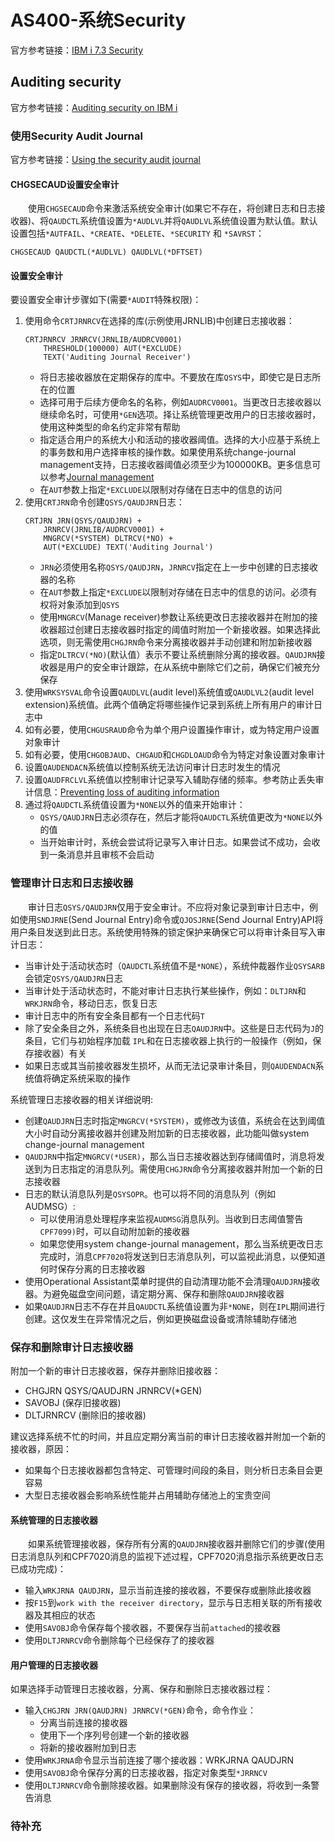 # AS400-系统Security
官方参考链接：[IBM i 7.3 Security](https://www.ibm.com/docs/zh/i/7.3?topic=security)
## Auditing security
官方参考链接：[Auditing security on IBM i](https://www.ibm.com/docs/zh/i/7.3?topic=reference-auditing-security-i)
### 使用Security Audit Journal
官方参考链接：[Using the security audit journal](https://www.ibm.com/docs/zh/i/7.3?topic=i-using-security-audit-journal)
#### CHGSECAUD设置安全审计
&#8195;&#8195;使用`CHGSECAUD`命令来激活系统安全审计(如果它不存在，将创建日志和日志接收器)、将`QAUDCTL`系统值设置为`*AUDLVL`并将`QAUDLVL`系统值设置为默认值。默认设置包括`*AUTFAIL`、`*CREATE`、`*DELETE`、`*SECURITY` 和 `*SAVRST`：
```
CHGSECAUD QAUDCTL(*AUDLVL) QAUDLVL(*DFTSET)
```
#### 设置安全审计
要设置安全审计步骤如下(需要`*AUDIT`特殊权限)：
1. 使用命令`CRTJRNRCV`在选择的库(示例使用JRNLIB)中创建日志接收器：
    ```
    CRTJRNRCV JRNRCV(JRNLIB/AUDRCV0001)
        THRESHOLD(100000) AUT(*EXCLUDE)
        TEXT('Auditing Journal Receiver')
    ```
    - 将日志接收器放在定期保存的库中。不要放在库`QSYS`中，即使它是日志所在的位置
    - 选择可用于后续方便命名的名称，例如`AUDRCV0001`。当更改日志接收器以继续命名时，可使用`*GEN`选项。择让系统管理更改用户的日志接收器时，使用这种类型的命名约定非常有帮助
    - 指定适合用户的系统大小和活动的接收器阈值。选择的大小应基于系统上的事务数和用户选择审核的操作数。如果使用系统change-journal management支持，日志接收器阈值必须至少为100000KB。更多信息可以参考[Journal management](https://www.ibm.com/docs/zh/i/7.3?topic=management-journal)
    - 在`AUT`参数上指定`*EXCLUDE`以限制对存储在日志中的信息的访问
2. 使用`CRTJRN`命令创建`QSYS/QAUDJRN`日志：
    ```
    CRTJRN JRN(QSYS/QAUDJRN) +
        JRNRCV(JRNLIB/AUDRCV0001) +
        MNGRCV(*SYSTEM) DLTRCV(*NO) +
        AUT(*EXCLUDE) TEXT('Auditing Journal')
    ```
    - `JRN`必须使用名称`QSYS/QAUDJRN`，`JRNRCV`指定在上一步中创建的日志接收器的名称
    - 在`AUT`参数上指定`*EXCLUDE`以限制对存储在日志中的信息的访问。必须有权将对象添加到`QSYS`
    - 使用`MNGRCV`(Manage receiver)参数让系统更改日志接收器并在附加的接收器超过创建日志接收器时指定的阈值时附加一个新接收器。如果选择此选项，则无需使用`CHGJRN`命令来分离接收器并手动创建和附加新接收器
    - 指定`DLTRCV(*NO)`(默认值）表示不要让系统删除分离的接收器。`QAUDJRN`接收器是用户的安全审计跟踪，在从系统中删除它们之前，确保它们被充分保存
3. 使用`WRKSYSVAL`命令设置`QAUDLVL`(audit level)系统值或`QAUDLVL2`(audit level extension)系统值。此两个值确定将哪些操作记录到系统上所有用户的审计日志中
4. 如有必要，使用`CHGUSRAUD`命令为单个用户设置操作审计，或为特定用户设置对象审计
5. 如有必要，使用`CHGOBJAUD`、`CHGAUD`和`CHGDLOAUD`命令为特定对象设置对象审计
6. 设置`QAUDENDACN`系统值以控制系统无法访问审计日志时发生的情况
7. 设置`QAUDFRCLVL`系统值以控制审计记录写入辅助存储的频率。参考防止丢失审计信息：[Preventing loss of auditing information](https://www.ibm.com/docs/zh/i/7.3?topic=auditing-preventing-loss-information#rzarlaudprv)
8. 通过将`QAUDCTL`系统值设置为`*NONE`以外的值来开始审计：
    - `QSYS/QAUDJRN`日志必须存在，然后才能将`QAUDCTL`系统值更改为`*NONE`以外的值
    - 当开始审计时，系统会尝试将记录写入审计日志。如果尝试不成功，会收到一条消息并且审核不会启动

### 管理审计日志和日志接收器
&#8195;&#8195;审计日志`QSYS/QAUDJRN`仅用于安全审计。不应将对象记录到审计日志中，例如使用`SNDJRNE`(Send Journal Entry)命令或`QJOSJRNE`(Send Journal Entry)API将用户条目发送到此日志。系统使用特殊的锁定保护来确保它可以将审计条目写入审计日志：
- 当审计处于活动状态时（`QAUDCTL`系统值不是`*NONE`），系统仲裁器作业`QSYSARB`会锁定`QSYS/QAUDJRN`日志
- 当审计处于活动状态时，不能对审计日志执行某些操作，例如：`DLTJRN`和`WRKJRN`命令，移动日志，恢复日志
- 审计日志中的所有安全条目都有一个日志代码`T`
- 除了安全条目之外，系统条目也出现在日志`QAUDJRN`中。这些是日志代码为`J`的条目，它们与初始程序加载 `IPL`和在日志接收器上执行的一般操作（例如，保存接收器）有关
- 如果日志或其当前接收器发生损坏，从而无法记录审计条目，则`QAUDENDACN`系统值将确定系统采取的操作

系统管理日志接收器的相关详细说明:
- 创建`QAUDJRN`日志时指定`MNGRCV(*SYSTEM)`，或修改为该值，系统会在达到阈值大小时自动分离接收器并创建及附加新的日志接收器，此功能叫做system change-journal management
- `QAUDJRN`中指定`MNGRCV(*USER)`，那么当日志接收器达到存储阈值时，消息将发送到为日志指定的消息队列。需使用`CHGJRN`命令分离接收器并附加一个新的日志接收器
- 日志的默认消息队列是`QSYSOPR`。也可以将不同的消息队列（例如 AUDMSG）:
    - 可以使用消息处理程序来监视`AUDMSG`消息队列。当收到日志阈值警告`CPF7099)`时，可以自动附加新的接收器
    - 如果您使用system change-journal management，那么当系统更改日志完成时，消息`CPF7020`将发送到日志消息队列，可以监视此消息，以便知道何时保存分离的日志接收器
- 使用Operational Assistant菜单时提供的自动清理功能不会清理`QAUDJRN`接收器。为避免磁盘空间问题，请定期分离、保存和删除`QAUDJRN`接收器
- 如果`QAUDJRN`日志不存在并且`QAUDCTL`系统值设置为非`*NONE`，则在`IPL`期间进行创建。这仅发生在异常情况之后，例如更换磁盘设备或清除辅助存储池

### 保存和删除审计日志接收器
附加一个新的审计日志接收器，保存并删除旧接收器：
- CHGJRN QSYS/QAUDJRN JRNRCV(*GEN)
- SAVOBJ (保存旧接收器)
- DLTJRNRCV (删除旧的接收器)

建议选择系统不忙的时间，并且应定期分离当前的审计日志接收器并附加一个新的接收器，原因：
- 如果每个日志接收器都包含特定、可管理时间段的条目，则分析日志条目会更容易
- 大型日志接收器会影响系统性能并占用辅助存储池上的宝贵空间

#### 系统管理的日志接收器
&#8195;&#8195;如果系统管理接收器，保存所有分离的`QAUDJRN`接收器并删除它们的步骤(使用日志消息队列和CPF7020消息的监视下述过程，CPF7020消息指示系统更改日志已成功完成)：
- 输入`WRKJRNA QAUDJRN`，显示当前连接的接收器，不要保存或删除此接收器
- 按`F15`到`work with the receiver directory`，显示与日志相关联的所有接收器及其相应的状态
- 使用`SAVOBJ`命令保存每个接收器，不要保存当前`attached`的接收器
- 使用`DLTJRNRCV`命令删除每个已经保存了的接收器

#### 用户管理的日志接收器
如果选择手动管理日志接收器，分离、保存和删除日志接收器过程：
- 输入`CHGJRN JRN(QAUDJRN) JRNRCV(*GEN)`命令，命令作业：
    - 分离当前连接的接收器
    - 使用下一个序列号创建一个新的接收器
    - 将新的接收器附加到日志
- 使用`WRKJRNA`命令显示当前连接了哪个接收器：WRKJRNA QAUDJRN
- 使用`SAVOBJ`命令保存分离的日志接收器，指定对象类型`*JRRNCV`
- 使用`DLTJRNRCV`命令删除接收器。如果删除没有保存的接收器，将收到一条警告消息

### 待补充